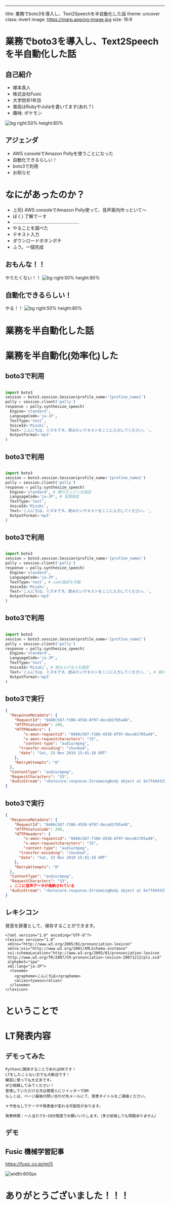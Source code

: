 ---

title: 業務でboto3を導入し、Text2Speechを半自動化した話
theme: uncover
class: invert
image: https://marp.app/og-image.jpg
size: 16:9


# 業務でboto3を導入し、Text2Speechを半自動化した話

## 自己紹介
- 塚本真人
- 株式会社Fusic
- 大学院卒1年目
- 普段はRubyやJuliaを書いてます(あれ？)
- 趣味: ポケモン

![bg right:50% height:80%](img/49139020)

## アジェンダ
- AWS consoleでAmazon Pollyを使うことになった
- 自動化できるらしい！
- boto3で利用
- お知らせ

# なにがあったのか？
* 上司) AWS consoleでAmazon Polly使って、音声案内作っといて〜
* ぼく) 了解でーす
* ....................................................
* やることを調べた
* テキスト入力
* ダウンロードボタンポチ
* ふう。一個完成

## おもんな！！
やりたくない！！
![bg right:50% height:80%](img/yaruki_nai_suit_man.png)

## 自動化できるらしい！
やる！！
![bg right:50% height:80%](img/yaruki_aru_suit_man.png)

# 業務を半自動化した話

# 業務を半自動化(効率化)した

## boto3で利用

```py

import boto3
session = boto3.session.Session(profile_name='{profine_name}')
polly = session.client('polly')
response = polly.synthesize_speech(
  Engine='standard',
  LanguageCode='ja-JP',
  TextType='text',
  VoiceId='Mizuki',
  Text='こんにちは、ミズキです。読みたいテキストをここに入力してください。',
  OutputFormat='mp3'
)
```

## boto3で利用

```py

import boto3
session = boto3.session.Session(profile_name='{profine_name}')
polly = session.client('polly')
response = polly.synthesize_speech(
  Engine='standard', # 実行エンジンを設定
  LanguageCode='ja-JP', # 言語指定
  TextType='text',
  VoiceId='Mizuki',
  Text='こんにちは、ミズキです。読みたいテキストをここに入力してください。',
  OutputFormat='mp3'
)
```

## boto3で利用

```py

import boto3
session = boto3.session.Session(profile_name='{profine_name}')
polly = session.client('polly')
response = polly.synthesize_speech(
  Engine='standard',
  LanguageCode='ja-JP',
  TextType='text', # ssml指定も可能
  VoiceId='Mizuki',
  Text='こんにちは、ミズキです。読みたいテキストをここに入力してください。',
  OutputFormat='mp3'
)
```

## boto3で利用

```py

import boto3
session = boto3.session.Session(profile_name='{profine_name}')
polly = session.client('polly')
response = polly.synthesize_speech(
  Engine='standard',
  LanguageCode='ja-JP',
  TextType='text',
  VoiceId='Mizuki', # 読み上げる人を設定
  Text='こんにちは、ミズキです。読みたいテキストをここに入力してください。', # 読み上げる文章
  OutputFormat='mp3'
)
```

## boto3で実行

```json
{
  "ResponseMetadata": {
    "RequestId": "0460c587-f386-4558-8f97-8ece81f05a48",
    "HTTPStatusCode": 200,
    "HTTPHeaders": {
    	"x-amzn-requestid": "0460c587-f386-4558-8f97-8ece81f05a48",
    	"x-amzn-requestcharacters": "33",
    	"content-type": "audio/mpeg",
   	  "transfer-encoding": "chunked",
      "date": "Sat, 23 Nov 2019 15:41:18 GMT"
    },
    "RetryAttempts": "0"
  },
  "ContentType": "audio/mpeg",
  "RequestCharacters": "33",
  "AudioStream": "<botocore.response.StreamingBody object at 0x7f4943354fa0>"
}
```

## boto3で実行

```json
{
  "ResponseMetadata": {
    "RequestId": "0460c587-f386-4558-8f97-8ece81f05a48",
    "HTTPStatusCode": 200,
    "HTTPHeaders": {
    	"x-amzn-requestid": "0460c587-f386-4558-8f97-8ece81f05a48",
    	"x-amzn-requestcharacters": "33",
    	"content-type": "audio/mpeg",
   	  "transfer-encoding": "chunked",
      "date": "Sat, 23 Nov 2019 15:41:18 GMT"
    },
    "RetryAttempts": "0"
  },
  "ContentType": "audio/mpeg",
  "RequestCharacters": "33",
  ↓ ここに音声データが格納されている
  "AudioStream": "<botocore.response.StreamingBody object at 0x7f4943354fa0>"
}
```

## レキシコン

発音を辞書として、保存することができます。

```
<?xml version="1.0" encoding="UTF-8"?>
<lexicon version="1.0"
 xmlns="http://www.w3.org/2005/01/pronunciation-lexicon"
 xmlns:xsi="http://www.w3.org/2001/XMLSchema-instance"
 xsi:schemaLocation="http://www.w3.org/2005/01/pronunciation-lexicon
 http://www.w3.org/TR/2007/CR-pronunciation-lexicon-20071212/pls.xsd"
 alphabet="ipa"
 xml:lang="ja-JP">
  <lexeme>
    <grapheme>こんにちは</grapheme>
    <alias>tyaasu</alias>
  </lexeme>
</lexicon>

```

# ということで

# LT発表内容

## デモってみた

```
Pythonに関係することであればOKです！
LTをしたことない方でも大歓迎です！
練習に使っても大丈夫です。
ぜひ挑戦してみてください！
登壇していただける方は管理人にツイッターでDM
もしくは、ページ最後の問い合わせ先メールにて、発表タイトルをご連絡ください。

＊予告なしでテーマや発表者が変わる可能性があります。

発表時間：一人当たり5~10分程度でお願いいたします。（多少前後しても問題ありません）

```

## デモ

## Fusic 機械学習記事
https://fusic.co.jp/ml/5

![width:600px](img/polly.png)


# ありがとうございました！！！
